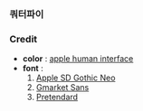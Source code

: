 ### 쿼터파이

### Credit

+ **color** : [apple human interface](https://developer.apple.com/design/human-interface-guidelines/color)
+ **font** :
  1. [Apple SD Gothic Neo](https://support.apple.com/ko-kr/103203)
  2. [Gmarket Sans](https://corp.gmarket.com/fonts/)
  3. [Pretendard](https://github.com/orioncactus/pretendard)

